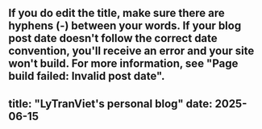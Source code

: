 If you do edit the title, make sure there are hyphens (-) between your words.
If your blog post date doesn't follow the correct date convention, you'll receive an error and your site won't build. For more information, see "Page build failed: Invalid post date".
---
title: "LyTranViet's personal blog"
date: 2025-06-15
---
